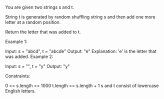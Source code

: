 You are given two strings s and t.

String t is generated by random shuffling string s and then add one more letter at a random position.

Return the letter that was added to t.



Example 1:

Input: s = "abcd", t = "abcde"
Output: "e"
Explanation: 'e' is the letter that was added.
Example 2:

Input: s = "", t = "y"
Output: "y"


Constraints:

0 <= s.length <= 1000
t.length == s.length + 1
s and t consist of lowercase English letters.